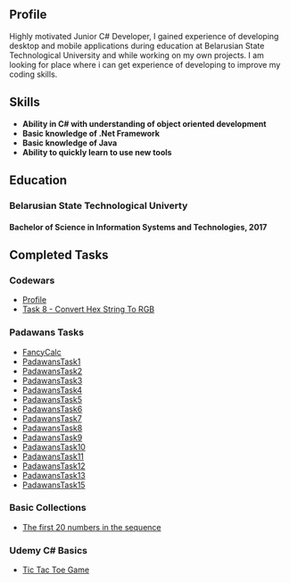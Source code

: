 ## Profile
Highly motivated Junior C# Developer, I gained experience of developing desktop and mobile applications during education at Belarusian State Technological University and while working on my own projects. I am looking for place where i can get experience of developing to improve my coding skills.

## Skills
- **Ability in C# with understanding of object oriented development**
- **Basic knowledge of .Net Framework** 
- **Basic knowledge of Java**
- **Ability to quickly learn to use new tools**

## Education
### **Belarusian State Technological Univerty**     ####   
#### **Bachelor of Science in Information Systems and Technologies, 2017** #####

## Completed Tasks
### Codewars ###
- <a href="https://www.codewars.com/users/chevzh">Profile</a>
- <a href="https://github.com/chevzh/ConvertHexStringToRgb">Task 8 - Convert Hex String To RGB</a>

### Padawans Tasks 
- <a href="https://github.com/chevzh/FancyCalc">FancyCalc</a>
- <a href="https://github.com/chevzh/PadawansTask1">PadawansTask1</a>
- <a href="https://github.com/chevzh/PadawansTask2">PadawansTask2</a>
- <a href="https://github.com/chevzh/PadawansTask3">PadawansTask3</a>
- <a href="https://github.com/chevzh/PadawansTask4">PadawansTask4</a>
- <a href="https://github.com/chevzh/PadawansTask5">PadawansTask5</a>
- <a href="https://github.com/chevzh/PadawansTask6">PadawansTask6</a>
- <a href="https://github.com/chevzh/PadawansTask7">PadawansTask7</a>
- <a href="https://github.com/chevzh/PadawansTask8">PadawansTask8</a>
- <a href="https://github.com/chevzh/PadawansTask9">PadawansTask9</a>
- <a href="https://github.com/chevzh/PadawansTask10">PadawansTask10</a>
- <a href="https://github.com/chevzh/PadawansTask11">PadawansTask11</a>
- <a href="https://github.com/chevzh/PadawansTask12">PadawansTask12</a>
- <a href="https://github.com/chevzh/PadawansTask13">PadawansTask13</a>
- <a href="https://github.com/chevzh/PadawansTask15">PadawansTask15</a>

### Basic Collections 
- <a href="https://github.com/chevzh/Fibonacci-Numbers">The first 20 numbers in the sequence</a>

### Udemy C# Basics
- <a href="https://github.com/chevzh/TicTacToe">Tic Tac Toe Game</a>

